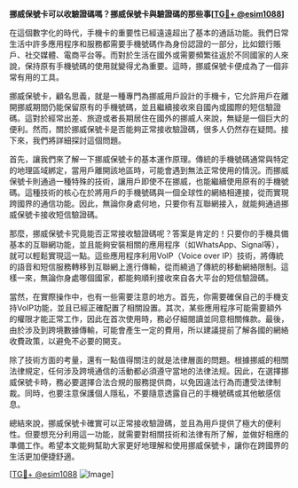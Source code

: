 **挪威保號卡可以收驗證碼嗎？挪威保號卡與驗證碼的那些事[[TG💪+ @esim1088](https://t.me/s/esim1088)]**

在這個數字化的時代，手機卡的重要性已經遠遠超出了基本的通話功能。我們日常生活中許多應用程序和服務都需要手機號碼作為身份認證的一部分，比如銀行賬戶、社交媒體、電商平台等。而對於生活在國外或需要頻繁往返於不同國家的人來說，保持原有手機號碼的使用就變得尤為重要。這時，挪威保號卡便成為了一個非常有用的工具。

挪威保號卡，顧名思義，就是一種專門為挪威用戶設計的手機卡，它允許用戶在離開挪威期間仍能保留原有的手機號碼，並且繼續接收來自國內或國際的短信驗證碼。這對於經常出差、旅遊或者長期居住在國外的挪威人來說，無疑是一個巨大的便利。然而，關於挪威保號卡是否能夠正常接收驗證碼，很多人仍然存在疑問。接下來，我們將詳細探討這個問題。

首先，讓我們來了解一下挪威保號卡的基本運作原理。傳統的手機號碼通常與特定的地理區域綁定，當用戶離開該地區時，可能會遇到無法正常使用的情況。而挪威保號卡則通過一種特殊的技術，讓用戶即使不在挪威，也能繼續使用原有的手機號碼。這種技術的核心在於將用戶的手機號碼與一個全球性的網絡相連接，從而實現跨國界的通信功能。因此，無論你身處何地，只要你有互聯網接入，就能夠通過挪威保號卡接收短信驗證碼。

那麼，挪威保號卡究竟能否正常接收驗證碼呢？答案是肯定的！只要你的手機具備基本的互聯網功能，並且能夠安裝相關的應用程序（如WhatsApp、Signal等），就可以輕鬆實現這一點。這些應用程序利用VoIP（Voice over IP）技術，將傳統的語音和短信服務轉移到互聯網上進行傳輸，從而繞過了傳統的移動網絡限制。這樣一來，無論你身處哪個國家，都能夠順利接收來自各大平台的短信驗證碼。

當然，在實際操作中，也有一些需要注意的地方。首先，你需要確保自己的手機支持VoIP功能，並且已經正確配置了相關設置。其次，某些應用程序可能需要額外的權限才能正常工作，因此在首次使用時，務必仔細閱讀並同意相關條款。最後，由於涉及到跨境數據傳輸，可能會產生一定的費用，所以建議提前了解各國的網絡收費政策，以避免不必要的開支。

除了技術方面的考量，還有一點值得關注的就是法律層面的問題。根據挪威的相關法律規定，任何涉及跨境通信的活動都必須遵守當地的法律法规。因此，在選擇挪威保號卡時，務必要選擇合法合規的服務提供商，以免因違法行為而遭受法律制裁。同時，也要注意保護個人隱私，不要隨意透露自己的手機號碼或其他敏感信息。

總結來說，挪威保號卡確實可以正常接收驗證碼，並且為用戶提供了極大的便利性。但要想充分利用這一功能，就需要對相關技術和法律有所了解，並做好相應的準備工作。希望本文能夠幫助大家更好地理解和使用挪威保號卡，讓你在跨國界的生活更加便捷舒適。

[[TG💪+ @esim1088](https://t.me/s/esim1088) ![Image](https://i.postimg.cc/4NQfJmqS/Snipaste-2025-05-13-00-14-12.png)]